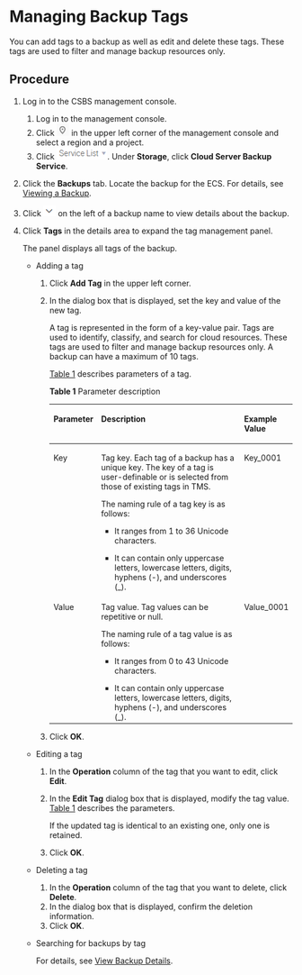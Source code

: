 # Managing Backup Tags<a name="EN-US_TOPIC_0103696541"></a>

You can add tags to a backup as well as edit and delete these tags. These tags are used to filter and manage backup resources only.

## Procedure<a name="section6750171261513"></a>

1.  Log in to the CSBS management console.
    1.  Log in to the management console.
    2.  Click  ![](figures/icon-region.png)  in the upper left corner of the management console and select a region and a project.
    3.  Click  ![](figures/icon-servicelist.png). Under  **Storage**, click  **Cloud Server Backup Service**.

2.  Click the  **Backups**  tab. Locate the backup for the ECS. For details, see  [Viewing a Backup](viewing-a-backup.md).
3.  Click  ![](figures/icon-down.png)  on the left of a backup name to view details about the backup.
4.  Click  **Tags**  in the details area to expand the tag management panel.

    The panel displays all tags of the backup.

    -   Adding a tag
        1.  Click  **Add Tag**  in the upper left corner.
        2.  In the dialog box that is displayed, set the key and value of the new tag.

            A tag is represented in the form of a key-value pair. Tags are used to identify, classify, and search for cloud resources. These tags are used to filter and manage backup resources only. A backup can have a maximum of 10 tags.

            [Table 1](#table191162312815)  describes parameters of a tag.

            **Table  1**  Parameter description

            <a name="table191162312815"></a>
            <table><thead align="left"><tr id="row41151331884"><th class="cellrowborder" valign="top" width="9.900990099009901%" id="mcps1.2.4.1.1"><p id="p311514319817"><a name="p311514319817"></a><a name="p311514319817"></a>Parameter</p>
            </th>
            <th class="cellrowborder" valign="top" width="71.28712871287128%" id="mcps1.2.4.1.2"><p id="p3115234819"><a name="p3115234819"></a><a name="p3115234819"></a>Description</p>
            </th>
            <th class="cellrowborder" valign="top" width="18.81188118811881%" id="mcps1.2.4.1.3"><p id="p19990164015312"><a name="p19990164015312"></a><a name="p19990164015312"></a>Example Value</p>
            </th>
            </tr>
            </thead>
            <tbody><tr id="row51153313816"><td class="cellrowborder" valign="top" width="9.900990099009901%" headers="mcps1.2.4.1.1 "><p id="p14115183385"><a name="p14115183385"></a><a name="p14115183385"></a>Key</p>
            </td>
            <td class="cellrowborder" valign="top" width="71.28712871287128%" headers="mcps1.2.4.1.2 "><p id="p611511310819"><a name="p611511310819"></a><a name="p611511310819"></a>Tag key. Each tag of a backup has a unique key. The key of a tag is user-definable or is selected from those of existing tags in TMS.</p>
            <p id="p191158314810"><a name="p191158314810"></a><a name="p191158314810"></a>The naming rule of a tag key is as follows:</p>
            <a name="ul1375384515178"></a><a name="ul1375384515178"></a><ul id="ul1375384515178"><li>It ranges from 1 to 36 Unicode characters.</li></ul>
            <a name="ul20115438812"></a><a name="ul20115438812"></a><ul id="ul20115438812"><li>It can contain only uppercase letters, lowercase letters, digits, hyphens (-), and underscores (_).</li></ul>
            </td>
            <td class="cellrowborder" valign="top" width="18.81188118811881%" headers="mcps1.2.4.1.3 "><p id="p1499017405316"><a name="p1499017405316"></a><a name="p1499017405316"></a>Key_0001</p>
            </td>
            </tr>
            <tr id="row21161531187"><td class="cellrowborder" valign="top" width="9.900990099009901%" headers="mcps1.2.4.1.1 "><p id="p101151731081"><a name="p101151731081"></a><a name="p101151731081"></a>Value</p>
            </td>
            <td class="cellrowborder" valign="top" width="71.28712871287128%" headers="mcps1.2.4.1.2 "><p id="p1911693486"><a name="p1911693486"></a><a name="p1911693486"></a>Tag value. Tag values can be repetitive or null.</p>
            <p id="p21161131085"><a name="p21161131085"></a><a name="p21161131085"></a>The naming rule of a tag value is as follows:</p>
            <a name="ul1369633817171"></a><a name="ul1369633817171"></a><ul id="ul1369633817171"><li>It ranges from 0 to 43 Unicode characters.</li></ul>
            <a name="ul211610318811"></a><a name="ul211610318811"></a><ul id="ul211610318811"><li>It can contain only uppercase letters, lowercase letters, digits, hyphens (-), and underscores (_).</li></ul>
            </td>
            <td class="cellrowborder" valign="top" width="18.81188118811881%" headers="mcps1.2.4.1.3 "><p id="p129902040143116"><a name="p129902040143116"></a><a name="p129902040143116"></a>Value_0001</p>
            </td>
            </tr>
            </tbody>
            </table>

        3.  Click  **OK**.

    -   Editing a tag
        1.  In the  **Operation**  column of the tag that you want to edit, click  **Edit**.
        2.  In the  **Edit Tag**  dialog box that is displayed, modify the tag value.  [Table 1](#table191162312815)  describes the parameters.

            If the updated tag is identical to an existing one, only one is retained.

        3.  Click  **OK**.

    -   Deleting a tag
        1.  In the  **Operation**  column of the tag that you want to delete, click  **Delete**.
        2.  In the dialog box that is displayed, confirm the deletion information.
        3.  Click  **OK**.

    -   Searching for backups by tag

        For details, see  [View Backup Details](viewing-a-backup.md#section20267152222857).



